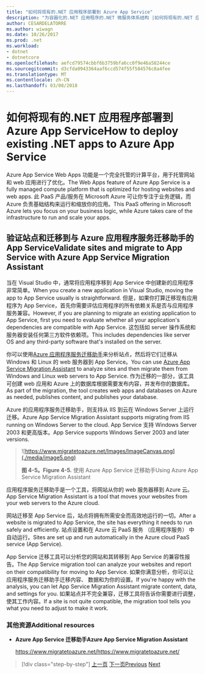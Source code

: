 ```yaml
---
title: "如何将现有的.NET 应用程序部署到 Azure App Service"
description: "为容器化的.NET 应用程序的.NET 微服务体系结构 |如何将现有的.NET 应用程序部署到 Azure App Service"
author: CESARDELATORRE
ms.author: wiwagn
ms.date: 10/26/2017
ms.prod: .net
ms.workload:
- dotnet
- dotnetcore
ms.openlocfilehash: aefcd79574cbbf6b3759bfa6cc0f9e46a58244ce
ms.sourcegitcommit: d3cfda0943364aaf6ccd574f55f584576c8a4fee
ms.translationtype: MT
ms.contentlocale: zh-CN
ms.lasthandoff: 03/08/2018
---
```

# <a name="how-to-deploy-existing-net-apps-to-azure-app-service"></a><span data-ttu-id="b9166-103">如何将现有的.NET 应用程序部署到 Azure App Service</span><span class="sxs-lookup"><span data-stu-id="b9166-103">How to deploy existing .NET apps to Azure App Service</span></span> 

<span data-ttu-id="b9166-104">Azure App Service Web Apps 功能是一个完全托管的计算平台，用于托管网站和 web 应用进行了优化。</span><span class="sxs-lookup"><span data-stu-id="b9166-104">The Web Apps feature of Azure App Service is a fully managed compute platform that is optimized for hosting websites and web apps.</span></span> <span data-ttu-id="b9166-105">此 PaaS 产品/服务在 Microsoft Azure 可让你专注于业务逻辑，而 Azure 负责基础结构来运行和缩放你的应用。</span><span class="sxs-lookup"><span data-stu-id="b9166-105">This PaaS offering in Microsoft Azure lets you focus on your business logic, while Azure takes care of the infrastructure to run and scale your apps.</span></span>

## <a name="validate-sites-and-migrate-to-app-service-with-azure-app-service-migration-assistant"></a><span data-ttu-id="b9166-106">验证站点和迁移到与 Azure 应用程序服务迁移助手的 App Service</span><span class="sxs-lookup"><span data-stu-id="b9166-106">Validate sites and migrate to App Service with Azure App Service Migration Assistant</span></span>

<span data-ttu-id="b9166-107">当在 Visual Studio 中，通常将应用程序移到 App Service 中创建新的应用程序非常简单。</span><span class="sxs-lookup"><span data-stu-id="b9166-107">When you create a new application in Visual Studio, moving the app to App Service usually is straightforward.</span></span> <span data-ttu-id="b9166-108">但是，如果你打算迁移现有应用程序为 App Service，首先你需要评估应用程序的所有依赖关系是否与应用程序服务兼容。</span><span class="sxs-lookup"><span data-stu-id="b9166-108">However, if you are planning to migrate an existing application to App Service, first you need to evaluate whether all your application's dependencies are compatible with App Service.</span></span> <span data-ttu-id="b9166-109">这包括如 server 操作系统和服务器安装任何第三方软件依赖项。</span><span class="sxs-lookup"><span data-stu-id="b9166-109">This includes dependencies like server OS and any third-party software that's installed on the server.</span></span>

<span data-ttu-id="b9166-110">你可以使用[Azure 应用程序服务迁移助手](https://www.migratetoazure.net/)来分析站点，然后将它们迁移从 Windows 和 Linux 的 web 服务器到 App Service。</span><span class="sxs-lookup"><span data-stu-id="b9166-110">You can use [Azure App Service Migration Assistant](https://www.migratetoazure.net/) to analyze sites and then migrate them from Windows and Linux web servers to App Service.</span></span> <span data-ttu-id="b9166-111">作为迁移的一部分，该工具可创建 web 应用和 Azure 上的数据库根据需要发布内容，并发布你的数据库。</span><span class="sxs-lookup"><span data-stu-id="b9166-111">As part of the migration, the tool creates web apps and databases on Azure as needed, publishes content, and publishes your database.</span></span>

<span data-ttu-id="b9166-112">Azure 的应用程序服务迁移助手，则支持从 IIS 到云在 Windows Server 上运行迁移。</span><span class="sxs-lookup"><span data-stu-id="b9166-112">Azure App Service Migration Assistant supports migrating from IIS running on Windows Server to the cloud.</span></span> <span data-ttu-id="b9166-113">App Service 支持 Windows Server 2003 和更高版本。</span><span class="sxs-lookup"><span data-stu-id="b9166-113">App Service supports Windows Server 2003 and later versions.</span></span>

> ![https://www.migratetoazure.net/Images/ImageCanvas.png](./media/image5.png)
>
> <span data-ttu-id="b9166-115">**图 4-5。**</span><span class="sxs-lookup"><span data-stu-id="b9166-115">**Figure 4-5.**</span></span> <span data-ttu-id="b9166-116">使用 Azure App Service 迁移助手</span><span class="sxs-lookup"><span data-stu-id="b9166-116">Using Azure App Service Migration Assistant</span></span>

<span data-ttu-id="b9166-117">应用程序服务迁移助手是一个工具，将网站从你的 web 服务器移到 Azure 云。</span><span class="sxs-lookup"><span data-stu-id="b9166-117">App Service Migration Assistant is a tool that moves your websites from your web servers to the Azure cloud.</span></span>

<span data-ttu-id="b9166-118">网站迁移至 App Service 后，站点将拥有所需安全而高效地运行的一切。</span><span class="sxs-lookup"><span data-stu-id="b9166-118">After a website is migrated to App Service, the site has everything it needs to run safely and efficiently.</span></span> <span data-ttu-id="b9166-119">站点设置和在 Azure 云 PaaS 服务 （应用程序服务） 中自动运行。</span><span class="sxs-lookup"><span data-stu-id="b9166-119">Sites are set up and run automatically in the Azure cloud PaaS service (App Service).</span></span>

<span data-ttu-id="b9166-120">App Service 迁移工具可以分析您的网站和其转移到 App Service 的兼容性报告。</span><span class="sxs-lookup"><span data-stu-id="b9166-120">The App Service migration tool can analyze your websites and report on their compatibility for moving to App Service.</span></span> <span data-ttu-id="b9166-121">如果你满意分析，你可以让应用程序服务迁移助手迁移内容、 数据和为你的设置。</span><span class="sxs-lookup"><span data-stu-id="b9166-121">If you're happy with the analysis, you can let App Service Migration Assistant migrate content, data, and settings for you.</span></span> <span data-ttu-id="b9166-122">如果站点并不完全兼容，迁移工具将告诉你需要进行调整，使其工作内容。</span><span class="sxs-lookup"><span data-stu-id="b9166-122">If a site is not quite compatible, the migration tool tells you what you need to adjust to make it work.</span></span>

### <a name="additional-resources"></a><span data-ttu-id="b9166-123">其他资源</span><span class="sxs-lookup"><span data-stu-id="b9166-123">Additional resources</span></span>

- <span data-ttu-id="b9166-124">**Azure App Service 迁移助手**</span><span class="sxs-lookup"><span data-stu-id="b9166-124">**Azure App Service Migration Assistant**</span></span>

    [<span data-ttu-id="b9166-125">https://www.migratetoazure.net/</span><span class="sxs-lookup"><span data-stu-id="b9166-125">https://www.migratetoazure.net/</span></span>](https://www.migratetoazure.net/)

>[!div class="step-by-step"]
<span data-ttu-id="b9166-126">[上一页](what-about-cloud-optimized-applications.md)
[下一页](deploy-existing-net-apps-as-windows-containers.md)</span><span class="sxs-lookup"><span data-stu-id="b9166-126">[Previous](what-about-cloud-optimized-applications.md)
[Next](deploy-existing-net-apps-as-windows-containers.md)</span></span>
